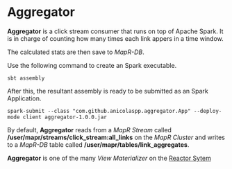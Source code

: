 # Aggregator

**Aggregator** is a click stream consumer that runs on top of Apache Spark. It is in charge of counting how many times each link appers in a time window.

The calculated stats are then save to *MapR-DB*.

Use the following command to create an Spark executable.

```shell
sbt assembly 
```

After this, the resultant assembly is ready to be submitted as an Spark Application.

```shell
spark-submit --class "com.github.anicolaspp.aggregator.App" --deploy-mode client aggregator-1.0.0.jar
```

By default, **Aggregator** reads from a *MapR Stream* called **/user/mapr/streams/click_stream:all_links** on the *MapR Cluster* and writes to a *MapR-DB* table called **/user/mapr/tables/link_aggregates**.

**Aggregator** is one of the many *View Materializer* on the [Reactor Sytem](https://github.com/anicolaspp/reactor/)
